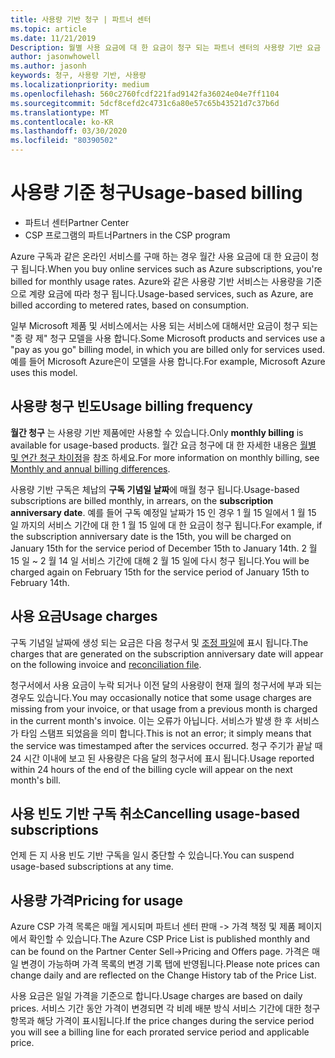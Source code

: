 ```yaml
---
title: 사용량 기반 청구 | 파트너 센터
ms.topic: article
ms.date: 11/21/2019
Description: 월별 사용 요금에 대 한 요금이 청구 되는 파트너 센터의 사용량 기반 요금 청구에 대 한 정보입니다.
author: jasonwhowell
ms.author: jasonh
keywords: 청구, 사용량 기반, 사용량
ms.localizationpriority: medium
ms.openlocfilehash: 560c2760fcdf221fad9142fa36024e04e7ff1104
ms.sourcegitcommit: 5dcf8cefd2c4731c6a80e57c65b43521d7c37b6d
ms.translationtype: MT
ms.contentlocale: ko-KR
ms.lasthandoff: 03/30/2020
ms.locfileid: "80390502"
---
```

# <a name="usage-based-billing"></a><span data-ttu-id="ec292-104">사용량 기준 청구</span><span class="sxs-lookup"><span data-stu-id="ec292-104">Usage-based billing</span></span>

- <span data-ttu-id="ec292-105">파트너 센터</span><span class="sxs-lookup"><span data-stu-id="ec292-105">Partner Center</span></span>
- <span data-ttu-id="ec292-106">CSP 프로그램의 파트너</span><span class="sxs-lookup"><span data-stu-id="ec292-106">Partners in the CSP program</span></span>

<span data-ttu-id="ec292-107">Azure 구독과 같은 온라인 서비스를 구매 하는 경우 월간 사용 요금에 대 한 요금이 청구 됩니다.</span><span class="sxs-lookup"><span data-stu-id="ec292-107">When you buy online services such as Azure subscriptions, you're billed for monthly usage rates.</span></span> <span data-ttu-id="ec292-108">Azure와 같은 사용량 기반 서비스는 사용량을 기준으로 계량 요금에 따라 청구 됩니다.</span><span class="sxs-lookup"><span data-stu-id="ec292-108">Usage-based services, such as Azure, are billed according to metered rates, based on consumption.</span></span>

<span data-ttu-id="ec292-109">일부 Microsoft 제품 및 서비스에서는 사용 되는 서비스에 대해서만 요금이 청구 되는 "종 량 제" 청구 모델을 사용 합니다.</span><span class="sxs-lookup"><span data-stu-id="ec292-109">Some Microsoft products and services use a "pay as you go" billing model, in which you are billed only for services used.</span></span> <span data-ttu-id="ec292-110">예를 들어 Microsoft Azure은이 모델을 사용 합니다.</span><span class="sxs-lookup"><span data-stu-id="ec292-110">For example, Microsoft Azure uses this model.</span></span> 

## <a name="usage-billing-frequency"></a><span data-ttu-id="ec292-111">사용량 청구 빈도</span><span class="sxs-lookup"><span data-stu-id="ec292-111">Usage billing frequency</span></span>

<span data-ttu-id="ec292-112">**월간 청구** 는 사용량 기반 제품에만 사용할 수 있습니다.</span><span class="sxs-lookup"><span data-stu-id="ec292-112">Only **monthly billing** is available for usage-based products.</span></span> <span data-ttu-id="ec292-113">월간 요금 청구에 대 한 자세한 내용은 [월별 및 연간 청구 차이점](billing-annual-monthly.md)을 참조 하세요.</span><span class="sxs-lookup"><span data-stu-id="ec292-113">For more information on monthly billing, see [Monthly and annual billing differences](billing-annual-monthly.md).</span></span>

<span data-ttu-id="ec292-114">사용량 기반 구독은 체납의 **구독 기념일 날짜**에 매월 청구 됩니다.</span><span class="sxs-lookup"><span data-stu-id="ec292-114">Usage-based subscriptions are billed monthly, in arrears, on the **subscription anniversary date**.</span></span> <span data-ttu-id="ec292-115">예를 들어 구독 예정일 날짜가 15 인 경우 1 월 15 일에서 1 월 15 일 까지의 서비스 기간에 대 한 1 월 15 일에 대 한 요금이 청구 됩니다.</span><span class="sxs-lookup"><span data-stu-id="ec292-115">For example, if the subscription anniversary date is the 15th, you will be charged on January 15th for the service period of December 15th to January 14th.</span></span> <span data-ttu-id="ec292-116">2 월 15 일 ~ 2 월 14 일 서비스 기간에 대해 2 월 15 일에 다시 청구 됩니다.</span><span class="sxs-lookup"><span data-stu-id="ec292-116">You will be charged again on February 15th for the service period of January 15th to February 14th.</span></span> 

## <a name="usage-charges"></a><span data-ttu-id="ec292-117">사용 요금</span><span class="sxs-lookup"><span data-stu-id="ec292-117">Usage charges</span></span>

<span data-ttu-id="ec292-118">구독 기념일 날짜에 생성 되는 요금은 다음 청구서 및 [조정 파일](usage-based-recon-files.md)에 표시 됩니다.</span><span class="sxs-lookup"><span data-stu-id="ec292-118">The charges that are generated on the subscription anniversary date will appear on the following invoice and [reconciliation file](usage-based-recon-files.md).</span></span>

<span data-ttu-id="ec292-119">청구서에서 사용 요금이 누락 되거나 이전 달의 사용량이 현재 월의 청구서에 부과 되는 경우도 있습니다.</span><span class="sxs-lookup"><span data-stu-id="ec292-119">You may occasionally notice that some usage charges are missing from your invoice, or that usage from a previous month is charged in the current month's invoice.</span></span> <span data-ttu-id="ec292-120">이는 오류가 아닙니다. 서비스가 발생 한 후 서비스가 타임 스탬프 되었음을 의미 합니다.</span><span class="sxs-lookup"><span data-stu-id="ec292-120">This is not an error; it simply means that the service was timestamped after the services occurred.</span></span> <span data-ttu-id="ec292-121">청구 주기가 끝날 때 24 시간 이내에 보고 된 사용량은 다음 달의 청구서에 표시 됩니다.</span><span class="sxs-lookup"><span data-stu-id="ec292-121">Usage reported within 24 hours of the end of the billing cycle will appear on the next month's bill.</span></span>

## <a name="cancelling-usage-based-subscriptions"></a><span data-ttu-id="ec292-122">사용 빈도 기반 구독 취소</span><span class="sxs-lookup"><span data-stu-id="ec292-122">Cancelling usage-based subscriptions</span></span>

<span data-ttu-id="ec292-123">언제 든 지 사용 빈도 기반 구독을 일시 중단할 수 있습니다.</span><span class="sxs-lookup"><span data-stu-id="ec292-123">You can suspend usage-based subscriptions at any time.</span></span>

## <a name="pricing-for-usage"></a><span data-ttu-id="ec292-124">사용량 가격</span><span class="sxs-lookup"><span data-stu-id="ec292-124">Pricing for usage</span></span>

<span data-ttu-id="ec292-125">Azure CSP 가격 목록은 매월 게시되며 파트너 센터 판매 -> 가격 책정 및 제품 페이지에서 확인할 수 있습니다.</span><span class="sxs-lookup"><span data-stu-id="ec292-125">The Azure CSP Price List is published monthly and can be found on the Partner Center Sell->Pricing and Offers page.</span></span> <span data-ttu-id="ec292-126">가격은 매일 변경이 가능하며 가격 목록의 변경 기록 탭에 반영됩니다.</span><span class="sxs-lookup"><span data-stu-id="ec292-126">Please note prices can change daily and are reflected on the Change History tab of the Price List.</span></span>

<span data-ttu-id="ec292-127">사용 요금은 일일 가격을 기준으로 합니다.</span><span class="sxs-lookup"><span data-stu-id="ec292-127">Usage charges are based on daily prices.</span></span> <span data-ttu-id="ec292-128">서비스 기간 동안 가격이 변경되면 각 비례 배분 방식 서비스 기간에 대한 청구 항목과 해당 가격이 표시됩니다.</span><span class="sxs-lookup"><span data-stu-id="ec292-128">If the price changes during the service period you will see a billing line for each prorated service period and applicable price.</span></span>
